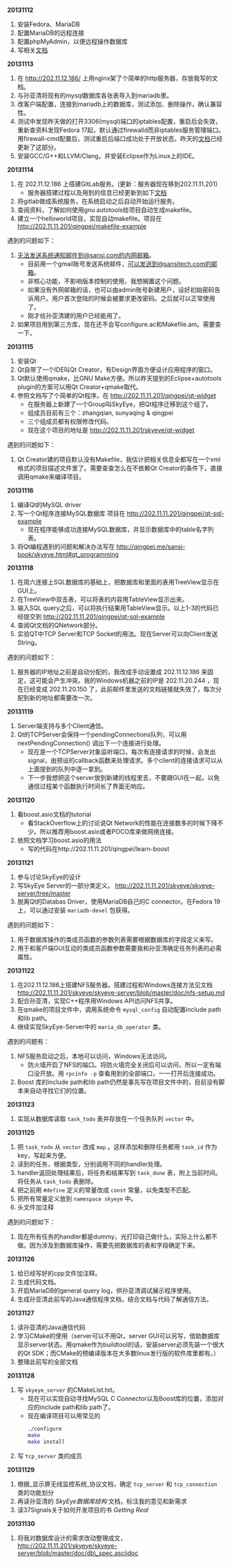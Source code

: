 **20131112**

1. 安装Fedora、MariaDB
2. 配置MariaDB的远程连接
3. 配置phpMyAdmin，以便远程操作数据库
4. 写相关[文档](http://qingpei.me/sansi-book/skyeye/server_setup.html)

**20131113**

1. 在 <http://202.11.12.186/> 上用nginx架了个简单的http服务器，存放我写的文档。
2. 与孙亚清将现有的mysql数据库各张表导入到mariadb里。
3. 改客户端配置，连接到mariadb上的数据库，测试添加、删除操作，确认兼容性。
4. 测试中发现昨天做的打开3306(mysql)端口的iptables配置，重启后会失效，重新查资料发现Fedora 17起，默认通过firewalld而非iptables服务管理端口。用firewall-cmd配置后，测试重启后端口成功处于开放状态。昨天的[文档](http://qingpei.me/sansi-book/skyeye/server_setup.html)已经更新了这部分。
5. 安装GCC/G++和LLVM/Clang，并安装Eclipse作为Linux上的IDE。

**20131114**

1. 在 202.11.12.186 上搭建GitLab服务。(更新：服务器现在移到202.11.11.201)
    - 服务器搭建过程以及用到的信息已经更新到如下[文档](http://qingpei.me/sansi-book/skyeye/server_setup.html)
2. 将gitlab做成系统服务，在系统启动之后自动开始运行服务。
3. 查阅资料，了解如何使用gnu autotools给项目自动生成makefile。
4. 建立一个helloworld项目，实现自动makefile。项目在 http://202.11.11.201/qingpei/makefile-example

遇到的问题如下：

1. 无法发送系统通知邮件到@sansi.com的内网邮箱。
    - 目前用一个gmail账号发送系统邮件，可以发送到@sansitech.com的邮箱。
    - 非核心功能，不影响版本控制的使用，我想搁置这个问题。
    - 如果没有外网邮箱的话，也可以由admin账号新建用户，设好初始密码告诉用户。用户首次登陆的时候会被要求更改密码。之后就可以正常使用了。
    - 刚才给孙亚清建的用户已经能用了。
2. 如果项目用到第三方库，现在还不会写configure.ac和Makefile.am。需要查一下。

**20131115**

1. 安装Qt
2. Qt自带了一个IDE叫Qt Creator，有Design界面方便设计应用程序的窗口。
3. Qt默认使用qmake，比GNU Make方便。所以昨天提到的Eclipse+autotools plugin的方案可以用Qt Creator+qmake取代。
4. 参照文档写了个简单的Qt程序。在 <http://202.11.11.201/qingpei/qt-widget>
    - 在服务器上新建了一个Group叫SkyEye，把Qt程序迁移到这个组了。
    - 组成员目前有三个：zhangqian, sunyaqing & qingpei
    - 三个组成员都有权限修改代码。
    - 现在这个项目的地址是 <http://202.11.11.201/skyeye/qt-widget>

遇到的问题如下：

1. Qt Creator建的项目默认没有Makefile，我估计把相关信息全都写在一个xml格式的项目描述文件里了。需要查查怎么在不依赖Qt Creator的条件下，直接调用qmake来编译项目。

**20131116**

1. 编译Qt的MySQL driver
2. 写一个Qt程序连接MySQL数据库 项目在 <http://202.11.11.201/qingpei/qt-sql-example>
    - 现在程序能够成功连接MySQL数据库，并显示数据库中的table名字列表。
3. 将Qt编程遇到的问题和解决办法写在 <http://qingpei.me/sansi-book/skyeye.html#qt_programming>

**20131118**

1. 在周六连接上SQL数据库的基础上，把数据库和里面的表用TreeView显示在GUI上。
2. 在TreeView中双击表，可以将表的内容用TableView显示出来。
3. 输入SQL query之后，可以将执行结果用TableView显示。以上1-3的代码已经提交到 <http://202.11.11.201/qingpei/qt-sql-example>
4. 查阅Qt文档的QNetwork部分。
5. 实验QT中TCP Server和TCP Socket的用法。现在Server可以向Client发送String。

遇到的问题如下：

1. 服务器的IP地址之前是自动分配的，我改成手动设置成 202.11.12.186 来固定，这可能会产生冲突。我的Windows机器之前的IP是 202.11.20.244 ，现在已经变成 202.11.20.150 了，此前邮件里发送的文档链接就失效了，每次分配到新的地址都需要改一次。

**20131119**

1. Server端支持与多个Client通信。
2. Qt的TCPServer会保持一个pendingConnections队列，可以用nextPendingConnection() 调出下一个连接进行处理。
    - 现在是一个TCPServer对象监听端口，每次有连接请求的时候，会发出signal，由预设的callback函数来处理请求。多个client的连接请求可以从上面提到的队列中逐一拿到。
    - 下一步我想把这个server放到新建的线程里去，不要跟GUI在一起，以免通信过程某个函数执行时间长了界面无响应。

**20131120**

1. 看boost.asio文档的tutorial
    - 看StackOverflow上的讨论说Qt Network的性能在连接数多的时候下降不少。所以推荐用boost.asio或者POCO库来做网络连接。
2. 依照文档学习boost.asio的用法
    - 写的代码在http://202.11.11.201/qingpei/learn-boost

**20131121**

1. 参与讨论SkyEye的设计
2. 写SkyEye Server的一部分类定义。 <http://202.11.11.201/skyeye/skyeye-server/tree/master>
3. 脱离Qt的Databas Driver，使用MariaDB自己的C connector。在Fedora 19上，可以通过安装 `mariadb-devel` 包获得。

遇到的问题如下：

1. 用于数据库操作的类成员函数的参数列表需要根据数据库的字段定义来写。
2. 用于和客户端GUI互动的类成员函数参数需要我和孙亚清确定任务列表的必需属性。

**20131122**

1. 在202.11.12.186上搭建NFS服务器。搭建过程和Windows连接方法见文档 <http://202.11.11.201/skyeye/skyeye-server/blob/master/doc/nfs-setup.md>
2. 配合孙亚清，实现C++程序用Windows API访问NFS共享。
3. 在qmake的项目文件中，调用系统命令 `mysql_config` 自动配置include path和lib path。
4. 继续实现SkyEye-Server中的 `maria_db_operator` 类。

遇到的问题有：

1. NFS服务启动之后，本地可以访问，Windows无法访问。
    - 防火墙开启了NFS的端口。将防火墙完全关闭后可以访问，所以一定有端口没开放。用 `rpcinfo -p` 查看用到的全部端口，一一打开后连接成功。
2. Boost 库的include path和lib path仍然是事先写在项目文件中的，目前没有脚本来自动寻找它们的位置。

**20131123**

1. 实现从数据库读取 `task_todo` 表并存放在一个任务队列 `vector` 中。

**20131125**

1. 把 `task_todo` 从 `vector` 改成 `map` 。这样添加和删除任务都用 `task_id` 作为key，写起来方便。
2. 读到的任务，根据类型，分别调用不同的handler处理。
3. handler返回处理结果后，将任务和结果写到 `task_done` 表，附上当前时间。将任务从 `task_todo` 表删除。
4. 把之前用 `#define` 定义的常量改成 `const` 常量，以免类型不匹配。
5. 把所有常量定义放到 `namespace skyeye` 中。
6. 头文件加注释

遇到的问题如下：

1. 现在所有任务的handler都是dummy，光打印自己做什么，实际上什么都不做。因为涉及到数据库操作，需要先把数据库的表和字段确定下来。

**20131126**

1. 给已经写好的cpp文件加注释。
2. 生成代码文档。
3. 开启MariaDB的general query log，供孙亚清调试展示程序使用。
4. 生成孙亚清此前写的Java通信程序文档，结合文档与代码了解通信方法。

**20131127**

1. 读孙亚清的Java通信代码
2. 学习CMake的使用（server可以不用Qt，server GUI可以另写，借助数据库显示server状态。用qmake作为buildtool的话，安装server必须先装一个很大的Qt SDK；而CMake的预编译版本在大多数linux发行版的软件库里都有。）
3. 整理此前写的全部文档

**20131128**

1. 写 `skyeye_server` 的CMakeList.txt。
    - 现在可以实现自动寻找MySQL C Connector以及Boost库的位置，添加对应的include path和lib path了。
    - 现在编译项目可以用常见的
        ```bash
        ./configure
        make
        make install
        ```
1. 写 `tcp_server` 类的成员

**20131129**

1. 根据\_显示屏无线监控系统\_协议文档，确定 `tcp_server` 和 `tcp_connection` 类的功能划分
2. 再读孙亚清的 *SkyEye数据库结构* 文档，标注我的意见和新需求
3. 读37Signals关于如何开发项目的书 *Getting Real*

**20131130**

1. 将我对数据库设计的需求改动整理成文，http://202.11.11.201/skyeye/skyeye-server/blob/master/doc/db\_spec.asciidoc

